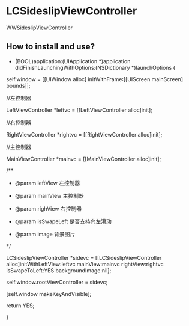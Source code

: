 # LCSideslipViewController

WWSideslipViewController

## How to install and use?


- (BOOL)application:(UIApplication *)application didFinishLaunchingWithOptions:(NSDictionary *)launchOptions {

self.window = [[UIWindow alloc] initWithFrame:[[UIScreen mainScreen] bounds]];

//左控制器

LeftViewController *leftvc = [[LeftViewController alloc]init];

//右控制器

RightViewController *rightvc = [[RightViewController alloc]init];

//主控制器

MainViewController *mainvc = [[MainViewController alloc]init];

/**
*  @param leftView    左控制器

*  @param mainView    主控制器

*  @param righView    右控制器

*  @param isSwapeLeft 是否支持向左滑动

*  @param image       背景图片

*/

LCSideslipViewController *sidevc = [[LCSideslipViewController alloc]initWithLeftView:leftvc mainView:mainvc rightView:rightvc isSwapeToLeft:YES backgroundImage:nil];

self.window.rootViewController = sidevc;

[self.window makeKeyAndVisible];

return YES;


}






